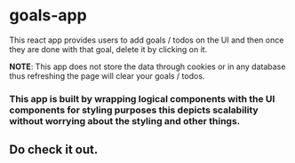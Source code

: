 # goals-app

This react app provides users to add goals / todos on the UI and then once they are done with that goal, delete it by clicking on it.

**NOTE**: This app does not store the data through cookies or in any database thus refreshing the page will clear your goals / todos.

### This app is built by wrapping logical components with the UI components for styling purposes this depicts scalability without worrying about the styling and other things.

## Do check it out.
